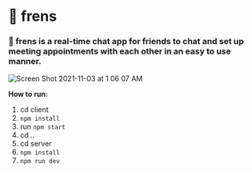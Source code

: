 # 👭 frens #
### 👭 frens is a real-time chat app for friends to chat and set up meeting appointments with each other in an easy to use manner. ### 


![Screen Shot 2021-11-03 at 1 06 07 AM](https://user-images.githubusercontent.com/44067954/139912170-c0ca3444-33e0-41bb-b745-e2673340cf38.png)


**How to run:**
1. cd client
2. `npm install`
3. run `npm start`
4. cd ..
5. cd server
6. `npm install`
7. `npm run dev`


